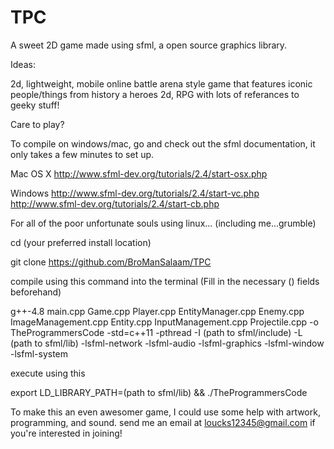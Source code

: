# TPC
A sweet 2D game made using sfml, a open source graphics library.

Ideas:

2d, lightweight, mobile online battle arena style game that features iconic people/things from history a heroes
2d, RPG with lots of referances to geeky stuff! 

Care to play?

To compile on windows/mac, go and check out the sfml documentation, it only takes a few minutes to set up.

Mac OS X
http://www.sfml-dev.org/tutorials/2.4/start-osx.php

Windows 
http://www.sfml-dev.org/tutorials/2.4/start-vc.php
http://www.sfml-dev.org/tutorials/2.4/start-cb.php

For all of the poor unfortunate souls using linux... (including me...grumble)

cd (your preferred install location)

git clone https://github.com/BroManSalaam/TPC

compile using this command into the terminal (Fill in the necessary () fields beforehand)

g++-4.8 main.cpp Game.cpp Player.cpp EntityManager.cpp Enemy.cpp ImageManagement.cpp Entity.cpp InputManagement.cpp Projectile.cpp -o TheProgrammersCode -std=c++11 -pthread -I (path to sfml/include) -L (path to sfml/lib) -lsfml-network -lsfml-audio -lsfml-graphics -lsfml-window -lsfml-system

execute using this 

export LD_LIBRARY_PATH=(path to sfml/lib) && ./TheProgrammersCode 

To make this an even awesomer game, I could use some help with artwork, programming, and sound.
send me an email at loucks12345@gmail.com if you're interested in joining!
